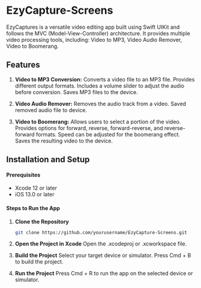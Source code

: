 # EzyCapture-Screens
EzyCaptures is a versatile video editing app built using Swift UIKit and follows the MVC (Model-View-Controller) architecture. It provides multiple video processing tools, including:
Video to MP3, Video Audio Remover, Video to Boomerang.

## Features
1. **Video to MP3 Conversion:**
Converts a video file to an MP3 file.
Provides different output formats.
Includes a volume slider to adjust the audio before conversion.
Saves MP3 files to the device.

2. **Video Audio Remover:**
Removes the audio track from a video.
Saved removed audio file to device.

3. **Video to Boomerang:**
Allows users to select a portion of the video.
Provides options for forward, reverse, forward-reverse, and reverse-forward formats.
Speed can be adjusted for the boomerang effect.
Saves the resulting video to the device.

## Installation and Setup

#### Prerequisites

- Xcode 12 or later
- iOS 13.0 or later

#### Steps to Run the App

1. **Clone the Repository**

   ```bash
   git clone https://github.com/yourusername/EzyCapture-Screens.git

2. **Open the Project in Xcode**
Open the .xcodeproj or .xcworkspace file.

3. **Build the Project**
Select your target device or simulator. Press Cmd + B to build the project.

4. **Run the Project**
Press Cmd + R to run the app on the selected device or simulator.
